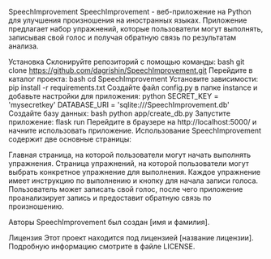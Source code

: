 SpeechImprovement
SpeechImprovement - веб-приложение на Python для улучшения произношения на иностранных языках. Приложение предлагает набор упражнений, которые пользователи могут выполнять, записывая свой голос и получая обратную связь по результатам анализа.

Установка
Склонируйте репозиторий с помощью команды:
bash
git clone https://github.com/dagrishin/SpeechImprovement.git
Перейдите в каталог проекта:
bash
cd SpeechImprovement
Установите зависимости:
pip install -r requirements.txt
Создайте файл config.py в папке instance и добавьте настройки для приложения:
python
SECRET_KEY = 'mysecretkey'
DATABASE_URI = 'sqlite:///SpeechImprovement.db'
Создайте базу данных:
bash
python app/create_db.py
Запустите приложение:
flask run
Перейдите в браузере на http://localhost:5000/ и начните использовать приложение.
Использование
SpeechImprovement содержит две основные страницы:

Главная страница, на которой пользователи могут начать выполнять упражнения.
Страница упражнений, на которой пользователи могут выбрать конкретное упражнение для выполнения.
Каждое упражнение имеет инструкцию по выполнению и кнопку для начала записи голоса. Пользователь может записать свой голос, после чего приложение проанализирует запись и предоставит обратную связь по произношению.

Авторы
SpeechImprovement был создан [имя и фамилия].

Лицензия
Этот проект находится под лицензией [название лицензии]. Подробную информацию смотрите в файле LICENSE.